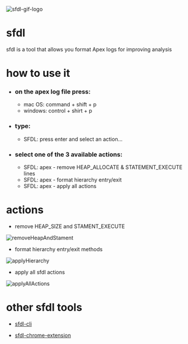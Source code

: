 ![sfdl-gif-logo](https://mindful-unicorn-vro2dw-dev-ed--c.documentforce.com/sfc/dist/version/renditionDownload?rendition=ORIGINAL_Gif&versionId=0685w00000RGRCC&operationContext=DELIVERY&contentId=05T5w00001VH6UN&page=0&d=/a/5w000000JIhY/7PB7wJFC1iuk_VxensrXYn5j9BblMmtyknhcx00vVyQ&oid=00D5w000004ChOL)

# sfdl

sfdl is a tool that allows you format Apex logs for improving analysis

# how to use it

- ### on the apex log file press:
	- mac OS: command + shift + p
	- windows: control + shirt + p
- ### type:
	- SFDL: press enter and select an action...
- ### select one of the 3 available actions:
	- SFDL: apex - remove HEAP_ALLOCATE & STATEMENT_EXECUTE lines
	- SFDL: apex - format hierarchy entry/exit
	- SFDL: apex - apply all actions

# actions
- remove HEAP_SIZE and STAMENT_EXECUTE

![removeHeapAndStament](https://mindful-unicorn-vro2dw-dev-ed.file.force.com/sfc/dist/version/renditionDownload?rendition=ORIGINAL_Gif&versionId=0685w00000UiHNc&operationContext=DELIVERY&contentId=05T5w00001gQvgW&page=0&d=/a/5w000000JWIr/zPiXqwoKzhzfNvJ0y70rtkzxrGMB_t9JEdy6KtiS81c&oid=00D5w000004ChOL&dpt=null&viewId=)
- format hierarchy entry/exit methods

![applyHierarchy](https://mindful-unicorn-vro2dw-dev-ed.file.force.com/sfc/dist/version/renditionDownload?rendition=ORIGINAL_Gif&versionId=0685w00000UiHN4&operationContext=DELIVERY&contentId=05T5w00001gQvfe&page=0&d=/a/5w000000JWIh/TJ9c17TKPtKlLDsSowzyP76SQh5doo2PjCfJUSkXHOg&oid=00D5w000004ChOL&dpt=null&viewId=)
- apply all sfdl actions

![applyAllActions](https://mindful-unicorn-vro2dw-dev-ed.file.force.com/sfc/dist/version/renditionDownload?rendition=ORIGINAL_Gif&versionId=0685w00000UiHNX&operationContext=DELIVERY&contentId=05T5w00001gQvgR&page=0&d=/a/5w000000JWIw/byTaghuEUkoHR1riXtkwU6yZjHH.1HfLBPX.YybQdBQ&oid=00D5w000004ChOL&dpt=null&viewId=)

  

# other sfdl tools

- [sfdl-cli](https://github.com/alfonsocanor/sfdl)

- [sfdl-chrome-extension](https://github.com/alfonsocanor/sfdl-chrome-extension)